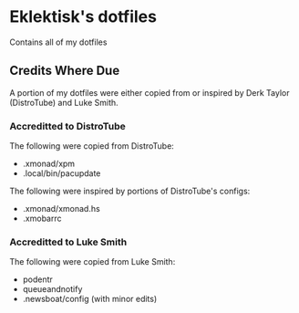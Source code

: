 Eklektisk's dotfiles
====================

Contains all of my dotfiles

## Credits Where Due
A portion of my dotfiles were either copied from or inspired by Derk Taylor (DistroTube) and Luke Smith.

### Accreditted to DistroTube
The following were copied from DistroTube:
* .xmonad/xpm
* .local/bin/pacupdate

The following were inspired by portions of DistroTube's configs:
* .xmonad/xmonad.hs
* .xmobarrc

### Accreditted to Luke Smith
The following were copied from Luke Smith:
* podentr
* queueandnotify
* .newsboat/config (with minor edits)
